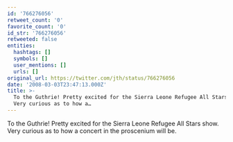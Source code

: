 ```yaml
---
id: '766276056'
retweet_count: '0'
favorite_count: '0'
id_str: '766276056'
retweeted: false
entities:
  hashtags: []
  symbols: []
  user_mentions: []
  urls: []
original_url: https://twitter.com/jth/status/766276056
date: '2008-03-03T23:47:13.000Z'
title: >-
  To the Guthrie! Pretty excited for the Sierra Leone Refugee All Stars show.
  Very curious as to how a…
---
```


To the Guthrie! Pretty excited for the Sierra Leone Refugee All Stars show. Very curious as to how a concert in the proscenium will be.
